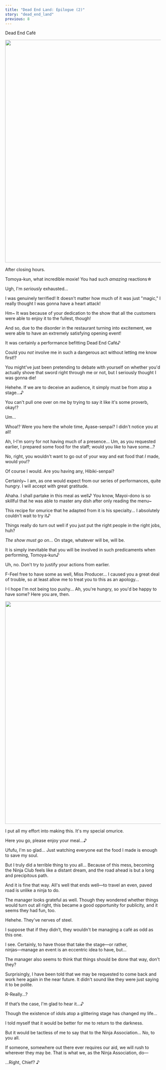 ```yaml
---
title: "Dead End Land: Epilogue (2)"
story: "dead_end_land"
previous: 8
---
```


<Season s="Summer"/>

<Location>Dead End Café</Location>

<Image src="/img/tl/dead end land/9/1.jpg" layout="responsive" width="1560" height="720" quality="100" />

<Narration>After closing hours.</Narration>

<Bubble character="Wataru">

Tomoya-kun, what incredible moxie! You had such _amazing_ reactions☆

</Bubble>

<Bubble character="Tomoya">

Ugh, I'm _seriously_ exhausted...

I was genuinely terrified! It doesn't matter how much of it was just "magic," I really thought I was gonna have a heart attack!

</Bubble>

<Bubble character="Wataru">

Hm\~ It was because of your dedication to the show that all the customers were able to enjoy it to the fullest, though!

And so, due to the disorder in the restaurant turning into excitement, we were able to have an extremely satisfying opening event!

It was certainly a performance befitting Dead End Café♪

</Bubble>

<Bubble character="Tomoya">

Could you _not_ involve me in such a dangerous act without letting me know first!?

You might've just been pretending to debate with yourself on whether you'd actually shove that sword right through me or not, but I seriously thought I was gonna die!

</Bubble>

<Bubble character="Wataru">

Hehehe. If we are to deceive an audience, it simply must be from atop a stage...♪

</Bubble>

<Bubble character="Tomoya">

You can't pull one over on me by trying to say it like it's some proverb, okay!?

</Bubble>

<Bubble character="Mayoi">

Um...

</Bubble>

<Bubble character="Tomoya">

Whoa!? Were you here the whole time, Ayase-senpai? I didn't notice you at all!

</Bubble>

<Bubble character="Mayoi">

Ah, I-I'm sorry for not having much of a presence... Um, as you requested earlier, I prepared some food for the staff; would you like to have some...?

No, right, you wouldn't want to go out of your way and eat food that _I_ made, would you!?

</Bubble>

<Bubble character="Tomoya">

Of course I would. Are you having any, Hibiki-senpai?

</Bubble>

<Bubble character="Wataru">

Certainly\~ I am, as one would expect from our series of performances, quite hungry. I will accept with great gratitude.

</Bubble>

<Bubble character="Shinobu">

Ahaha. I shall partake in this meal as well♪ You know, Mayoi-dono is so skillful that he was able to master any dish after only reading the menu\~

This recipe for omurice that he adapted from it is his specialty... I absolutely couldn't wait to try it♪

</Bubble>

<Bubble character="Tomoya">

Things really do turn out well if you just put the right people in the right jobs, huh?

</Bubble>

<Bubble character="Wataru">

_The show must go on..._ On stage, whatever will be, will be.

It is simply inevitable that you will be involved in such predicaments when performing, Tomoya-kun♪

</Bubble>

<Bubble character="Tomoya">

Uh, no. Don't try to justify your actions from earlier.

</Bubble>

<Bubble character="Mayoi">

F-Feel free to have some as well, Miss Producer... I caused you a great deal of trouble, so at least allow me to treat you to this as an apology...

I-I hope I'm not being too pushy... Ah, you're hungry, so you'd be happy to have some? Here you are, then.

</Bubble>

<Image src="/img/tl/dead end land/assets/card_still_full1_2484_normal.webp" layout="responsive" width="1560" height="720" quality="100" />

<Bubble character="Mayoi">

I put all my effort into making this. It's my special omurice.

Here you go, please enjoy your meal...♪

Ufufu, I'm so glad... Just watching everyone eat the food I made is enough to save my soul.

But I truly did a terrible thing to you all... Because of this mess, becoming the Ninja Club feels like a distant dream, and the road ahead is but a long and precipitous path.

</Bubble>

<Bubble character="Shinobu">

And it is fine that way. All's well that ends well—to travel an even, paved road is unlike a ninja to do.

The manager looks grateful as well. Though they wondered whether things would turn out all right, this became a good opportunity for publicity, and it seems they had fun, too.

</Bubble>

<Bubble character="Wataru">

Hehehe. They've nerves of steel.

I suppose that if they didn’t, they wouldn't be managing a café as odd as this one.

</Bubble>

<Bubble character="Shinobu">

I see. Certainly, to have those that take the stage―or rather, ninjas―manage an event is an eccentric idea to have, but...

The manager also seems to think that things should be done that way, don't they?

Surprisingly, I have been told that we may be requested to come back and work here again in the near future. It didn't sound like they were just saying it to be polite.

</Bubble>

<Bubble character="Mayoi">

R-Really...?

If that’s the case, I'm glad to hear it...♪

Though the existence of idols atop a glittering stage has changed my life...

I told myself that it would be better for me to return to the darkness.

But it would be tactless of me to say that to the Ninja Association… No, to you all.

If someone, somewhere out there ever requires our aid, we will rush to wherever they may be. That is what we, as the Ninja Association, do—

...Right, Chief? ♪

</Bubble>
